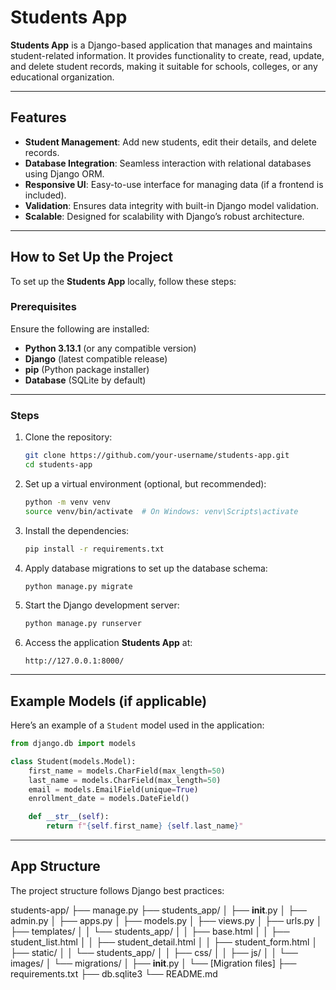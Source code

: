 # Students App

**Students App** is a Django-based application that manages and maintains student-related information. It provides functionality to create, read, update, and delete student records, making it suitable for schools, colleges, or any educational organization.

---

## Features

- **Student Management**: Add new students, edit their details, and delete records.
- **Database Integration**: Seamless interaction with relational databases using Django ORM.
- **Responsive UI**: Easy-to-use interface for managing data (if a frontend is included).
- **Validation**: Ensures data integrity with built-in Django model validation.
- **Scalable**: Designed for scalability with Django’s robust architecture.

---

## How to Set Up the Project

To set up the **Students App** locally, follow these steps:

### Prerequisites

Ensure the following are installed:
- **Python 3.13.1** (or any compatible version)
- **Django** (latest compatible release)
- **pip** (Python package installer)
- **Database** (SQLite by default)

---

### Steps

1. Clone the repository:

    ```bash
    git clone https://github.com/your-username/students-app.git
    cd students-app
    ```

2. Set up a virtual environment (optional, but recommended):

    ```bash
    python -m venv venv
    source venv/bin/activate  # On Windows: venv\Scripts\activate
    ```

3. Install the dependencies:

    ```bash
    pip install -r requirements.txt
    ```

4. Apply database migrations to set up the database schema:

    ```bash
    python manage.py migrate
    ```

5. Start the Django development server:

    ```bash
    python manage.py runserver
    ```

6. Access the application **Students App** at:

    ```
    http://127.0.0.1:8000/
    ```

---

## Example Models (if applicable)

Here’s an example of a `Student` model used in the application:

```python
from django.db import models

class Student(models.Model):
    first_name = models.CharField(max_length=50)
    last_name = models.CharField(max_length=50)
    email = models.EmailField(unique=True)
    enrollment_date = models.DateField()

    def __str__(self):
        return f"{self.first_name} {self.last_name}"
```

---

## App Structure

The project structure follows Django best practices:

students-app/
├── manage.py
├── students_app/
│   ├── __init__.py
│   ├── admin.py
│   ├── apps.py
│   ├── models.py
│   ├── views.py
│   ├── urls.py
│   ├── templates/
│   │   └── students_app/
│   │       ├── base.html
│   │       ├── student_list.html
│   │       ├── student_detail.html
│   │       ├── student_form.html
│   ├── static/
│   │   └── students_app/
│   │       ├── css/
│   │       ├── js/
│   │       └── images/
│   └── migrations/
│       ├── __init__.py
│       └── [Migration files]
├── requirements.txt
├── db.sqlite3
└── README.md


